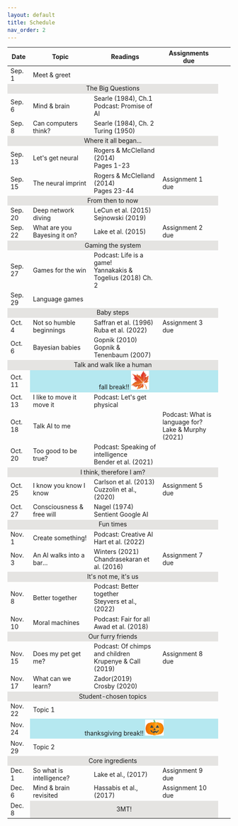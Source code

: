 ```yaml
---
layout: default
title: Schedule
nav_order: 2
---
```

<table>
        <tr>
            <th>Date</th>
            <th>Topic</th>
            <th>Readings</th>
            <th>Assignments due</th> 
    <tbody>
    <tr><td>Sep. 1</td><td>Meet & greet</td><td></td><td></td></tr>
    <tr><td style="text-align: center; vertical-align: middle;background-color:#E5E4E2" colspan = 4>The Big Questions</td></tr>
    <tr><td>Sep. 6</td><td>Mind & brain</td><td>Searle (1984), Ch.1<br>Podcast: Promise of AI </td><td></td></tr>
    <tr><td>Sep. 8</td><td>Can computers think?</td><td>Searle (1984), Ch. 2<br>Turing (1950)</td><td></td></tr>
    <tr><td style="text-align: center; vertical-align: middle;background-color:#E5E4E2" colspan = 4>Where it all began...</td></tr>
    <tr><td>Sep. 13</td><td>Let's get neural</td><td>Rogers & McClelland (2014)<br>Pages 1-23</td><td></td></tr>
    <tr><td>Sep. 15</td><td>The neural imprint</td><td>Rogers & McClelland (2014)<br>Pages 23-44</td><td>Assignment 1 due</td></tr>
    <tr><td style="text-align: center; vertical-align: middle;background-color:#E5E4E2" colspan = 4>From then to now</td></tr>
    <tr><td>Sep. 20</td><td>Deep network diving</td><td>LeCun et al. (2015)<br> Sejnowski (2019)</td><td></td></tr>
    <tr><td>Sep. 22</td><td>What are you Bayesing it on?</td><td>Lake et al. (2015)</td><td>Assignment 2 due</td></tr>
    <tr><td style="text-align: center; vertical-align: middle;background-color:#E5E4E2" colspan = 4>Gaming the system</td></tr>
    <tr><td>Sep. 27</td><td>Games for the win</td><td>Podcast: Life is a game! <br>Yannakakis & Togelius (2018) Ch. 2 </td><td></td></tr>
    <tr><td>Sep. 29</td><td>Language games </td><td></td><td></td></tr>
   <tr><td style="text-align: center; vertical-align: middle;background-color:#E5E4E2" colspan = 4>Baby steps</td></tr>
    <tr><td>Oct. 4</td><td>Not so humble beginnings</td><td>Saffran et al. (1996)<br>Ruba et al. (2022)</td><td>Assignment 3 due</td></tr>
    <tr><td>Oct. 6</td><td>Bayesian babies</td><td>Gopnik (2010)<br>Gopnik & Tenenbaum (2007)</td><td></td></tr>
    <tr><td style="text-align: center; vertical-align: middle;background-color:#E5E4E2" colspan = 4>Talk and walk like a human</td></tr>
    <tr><td>Oct. 11</td><td style="text-align: center; vertical-align: middle;background-color:#B5E8F0" colspan = 3>fall break!! <img src="maple.png" width=10% height = 10%></td><td></td><td></td></tr>
    <tr><td>Oct. 13</td><td>I like to move it move it</td><td>Podcast: Let's get physical </td><td></td></tr>
    <tr><td>Oct. 18</td><td>Talk AI to me</td><td></td><td>Podcast: What is language for? <br>Lake & Murphy (2021)</td></tr>
    <tr><td>Oct. 20</td><td>Too good to be true?<td>Podcast: Speaking of intelligence<br>Bender et al. (2021)</td><td></td></tr>
    <tr><td style="text-align: center; vertical-align: middle;background-color:#E5E4E2" colspan = 4>I  think, therefore I am?</td></tr>
    <tr><td>Oct. 25</td><td>I know you know I know</td><td>Carlson et al. (2013)<br>Cuzzolin et al., (2020)</td><td>Assignment 5 due</td></tr>
    <tr><td>Oct. 27</td><td>Consciousness & free will</td><td>Nagel (1974)<br>Sentient Google AI</td><td></td></tr>
    <tr><td style="text-align: center; vertical-align: middle;background-color:#E5E4E2" colspan = 4>Fun times</td></tr>
    <tr><td>Nov. 1</td><td>Create something!</td><td>Podcast: Creative AI <br>Hart et al. (2022)</td><td></td></tr>
    <tr><td>Nov. 3</td><td>An AI walks into a bar...</td><td>Winters (2021)<br>Chandrasekaran et al. (2016)</td><td>Assignment 7 due</td></tr>
    <tr><td style="text-align: center; vertical-align: middle;background-color:#E5E4E2" colspan = 4>It's not me, it's us</td></tr>
    <tr><td>Nov. 8</td><td>Better together</td><td>Podcast: Better together<br>Steyvers et al., (2022)</td><td></td></tr>
    <tr><td>Nov. 10</td><td>Moral machines</td><td>Podcast: Fair for all<br>Awad et al. (2018)</td><td></td></tr>
    <tr><td style="text-align: center; vertical-align: middle;background-color:#E5E4E2" colspan = 4>Our furry friends</td></tr>
    <tr><td>Nov. 15</td><td>Does my pet get me?</td><td>Podcast: Of chimps and children<br>Krupenye & Call (2019)</td><td>Assignment 8 due</td></tr>
    <tr><td>Nov. 17</td><td>What can we learn?</td><td>Zador(2019)<br>Crosby (2020)</td><td></td></tr>
    <tr><td style="text-align: center; vertical-align: middle;background-color:#E5E4E2" colspan = 4>Student-chosen topics</td></tr>
    <tr><td>Nov. 22</td><td>Topic 1</td><td></td><td></td></tr>
    <tr><td>Nov. 24</td><td style="text-align: center; vertical-align: middle;background-color:#B5E8F0" colspan = 3>thanksgiving break!! <img src="pumpkin.png" width=10% height = 10%></td><td></td><td></td></tr>
    <tr><td>Nov. 29</td><td>Topic 2</td><td></td><td></td></tr>
    <tr><td style="text-align: center; vertical-align: middle;background-color:#E5E4E2" colspan = 4>Core ingredients</td></tr>
    <tr><td>Dec. 1</td><td>So what is intelligence?</td><td>Lake et al., (2017)</td><td>Assignment 9 due</td></tr>
    <tr><td>Dec. 6</td><td>Mind & brain revisited</td><td>Hassabis et al., (2017)</td><td>Assignment 10 due</td></tr>
    <tr><td>Dec. 8</td><td style="text-align: center; vertical-align: middle;background-color:#E5E4E2" colspan = 3>3MT!</td>